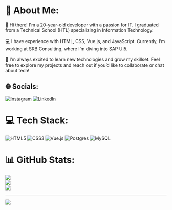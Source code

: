 # 💫 About Me:
👋 Hi there! I'm a 20-year-old developer with a passion for IT. I graduated from a Technical School (HTL) specializing in Information Technology.<br><br>💻 I have experience with HTML, CSS, Vue.js, and JavaScript. Currently, I’m working at SRB Consulting, where I’m diving into SAP UI5.<br><br>🚀 I’m always excited to learn new technologies and grow my skillset. Feel free to explore my projects and reach out if you’d like to collaborate or chat about tech!


## 🌐 Socials:
[![Instagram](https://img.shields.io/badge/Instagram-%23E4405F.svg?logo=Instagram&logoColor=white)](https://instagram.com/ruben_muellauer) [![LinkedIn](https://img.shields.io/badge/LinkedIn-%230077B5.svg?logo=linkedin&logoColor=white)](https://linkedin.com/in/ruben-müllauer-540a85295) 

# 💻 Tech Stack:
![HTML5](https://img.shields.io/badge/html5-%23E34F26.svg?style=for-the-badge&logo=html5&logoColor=white) ![CSS3](https://img.shields.io/badge/css3-%231572B6.svg?style=for-the-badge&logo=css3&logoColor=white) ![Vue.js](https://img.shields.io/badge/vue.js-%2335495e.svg?style=for-the-badge&logo=vuedotjs&logoColor=%234FC08D) ![Postgres](https://img.shields.io/badge/postgres-%23316192.svg?style=for-the-badge&logo=postgresql&logoColor=white) ![MySQL](https://img.shields.io/badge/mysql-4479A1.svg?style=for-the-badge&logo=mysql&logoColor=white)
# 📊 GitHub Stats:
![](https://github-readme-stats.vercel.app/api?username=RubenMuellauer&theme=dark&hide_border=false&include_all_commits=false&count_private=false)<br/>
![](https://github-readme-streak-stats.herokuapp.com/?user=RubenMuellauer&theme=dark&hide_border=false)<br/>
![](https://github-readme-stats.vercel.app/api/top-langs/?username=RubenMuellauer&theme=dark&hide_border=false&include_all_commits=false&count_private=false&layout=compact)

---
[![](https://visitcount.itsvg.in/api?id=RubenMuellauer&icon=0&color=0)](https://visitcount.itsvg.in)

<!-- Proudly created with GPRM ( https://gprm.itsvg.in ) -->
